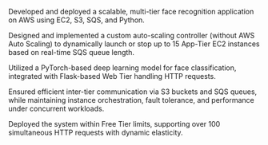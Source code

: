 Developed and deployed a scalable, multi-tier face recognition application on AWS using EC2, S3, SQS, and Python. 

Designed and implemented a custom auto-scaling controller (without AWS Auto Scaling) to dynamically launch or stop up to 15 App-Tier EC2 instances based on real-time SQS queue length. 

Utilized a PyTorch-based deep learning model for face classification, integrated with Flask-based Web Tier handling HTTP requests.

 Ensured efficient inter-tier communication via S3 buckets and SQS queues, while maintaining instance orchestration, fault tolerance, and performance under concurrent workloads. 

Deployed the system within Free Tier limits, supporting over 100 simultaneous HTTP requests with dynamic elasticity.
